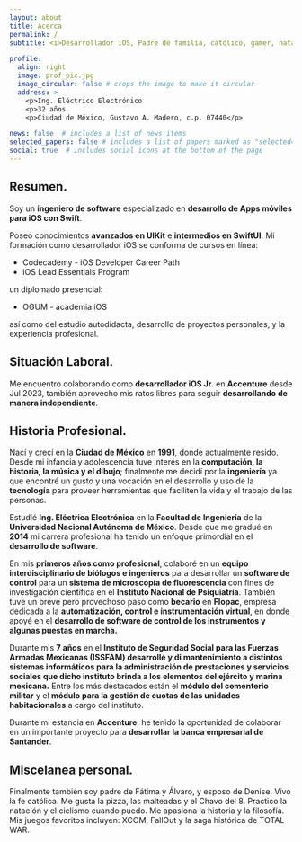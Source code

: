 ```yaml
---
layout: about
title: Acerca
permalink: /
subtitle: <i>Desarrollador iOS, Padre de familia, católico, gamer, natación y ciclismo, aficionado a la historia.</i>

profile:
  align: right
  image: prof_pic.jpg
  image_circular: false # crops the image to make it circular
  address: >
    <p>Ing. Eléctrico Electrónico
    <p>32 años
    <p>Ciudad de México, Gustavo A. Madero, c.p. 07440</p>

news: false  # includes a list of news items
selected_papers: false # includes a list of papers marked as "selected={true}"
social: true  # includes social icons at the bottom of the page
---
```

## Resumen.
Soy un **ingeniero de software** especializado en **desarrollo de Apps móviles para iOS con Swift**.

Poseo conocimientos **avanzados en UIKit** e **intermedios en SwiftUI**. Mi formación como desarrollador iOS se conforma de cursos en línea:
- Codecademy - iOS Developer Career Path
- iOS Lead Essentials Program

un diplomado presencial:
- OGUM - academia iOS

así como del estudio autodidacta, desarrollo de proyectos personales, y la experiencia profesional.

## Situación Laboral.
Me encuentro colaborando como **desarrollador iOS Jr.** en **Accenture** desde Jul 2023, también aprovecho mis ratos libres para seguir **desarrollando de manera independiente**.

## Historia Profesional.
Nací y crecí en la **Ciudad de México** en **1991**, donde actualmente resido. Desde mi infancia y adolescencia tuve interés en la **computación, la historia, la música y el dibujo**; finalmente me decidí por la **ingeniería** ya que encontré un gusto y una vocación en el desarrollo y uso de la **tecnología** para proveer herramientas que faciliten la vida y el trabajo de las personas.

Estudié **Ing. Eléctrica Electrónica** en la **Facultad de Ingeniería** de la **Universidad Nacional Autónoma de México**. Desde que me gradué en **2014** mi carrera profesional ha tenido un enfoque primordial en el **desarrollo de software**.

En mis **primeros años como profesional**, colaboré en un **equipo interdisciplinario de biólogos e ingenieros** para desarrollar un **software de control** para un **sistema de microscopía de fluorescencia** con fines de investigación científica en el **Instituto Nacional de Psiquiatría**. También tuve un breve pero provechoso paso como **becario** en **Flopac**, empresa dedicada a la **automatización, control e instrumentación virtual**, en donde apoyé en el **desarrollo de software de control de los instrumentos y algunas puestas en marcha.**

Durante mis **7 años** en el **Instituto de Seguridad Social para las Fuerzas Armadas Mexicanas (ISSFAM) desarrollé y di mantenimiento a distintos sistemas informáticos para la administración de prestaciones y servicios sociales que dicho instituto brinda a los elementos del ejército y marina mexicana.** Entre los más destacados están el **módulo del cementerio militar** y el **módulo para la gestión de cuotas de las unidades habitacionales** a cargo del instituto.

Durante mi estancia en **Accenture**, he tenido la oportunidad de colaborar en un importante proyecto para **desarrollar la banca empresarial de Santander**.

## Miscelanea personal.
Finalmente también soy padre de Fátima y Álvaro, y esposo de Denise. Vivo la fe católica. Me gusta la pizza, las malteadas y el Chavo del 8. Practico la natación y el ciclismo cuando puedo. Me apasiona la historia y la filosofía. Mis juegos favoritos incluyen: XCOM, FallOut y la saga histórica de TOTAL WAR.